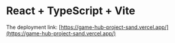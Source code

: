 # React + TypeScript + Vite

The deployment link: [https://game-hub-project-sand.vercel.app/](https://game-hub-project-sand.vercel.app/)
